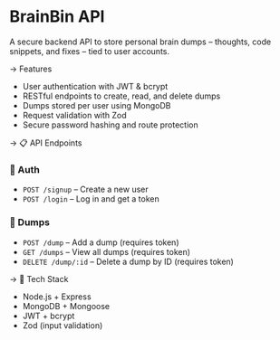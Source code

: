 # BrainBin API

A secure backend API to store personal brain dumps – thoughts, code snippets, and fixes – tied to user accounts.

-> Features

- User authentication with JWT & bcrypt
- RESTful endpoints to create, read, and delete dumps
- Dumps stored per user using MongoDB
- Request validation with Zod
- Secure password hashing and route protection

-> 📋 API Endpoints

### 🔐 Auth
- `POST /signup` – Create a new user
- `POST /login` – Log in and get a token

### 🧠 Dumps
- `POST /dump` – Add a dump (requires token)
- `GET /dumps` – View all dumps (requires token)
- `DELETE /dump/:id` – Delete a dump by ID (requires token)

-> 🔧 Tech Stack

- Node.js + Express
- MongoDB + Mongoose
- JWT + bcrypt
- Zod (input validation)

